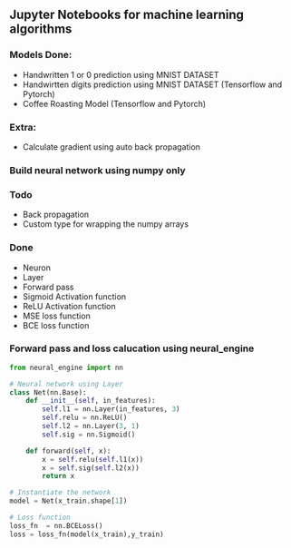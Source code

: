## Jupyter Notebooks for machine learning algorithms
### Models Done:
- Handwritten 1 or 0 prediction using MNIST DATASET
- Handwirtten digits prediction using MNIST DATASET (Tensorflow and Pytorch)
- Coffee Roasting Model (Tensorflow and Pytorch)


### Extra:
- Calculate gradient using auto back propagation


### Build neural network using numpy only
### Todo
- Back propagation
- Custom type for wrapping the numpy arrays

### Done
- Neuron 
- Layer
- Forward pass
- Sigmoid Activation function
- ReLU Activation function
- MSE loss function
- BCE loss function



### Forward pass and loss calucation using neural_engine
``` python
from neural_engine import nn

# Neural network using Layer
class Net(nn.Base):
    def __init__(self, in_features):
        self.l1 = nn.Layer(in_features, 3)
        self.relu = nn.ReLU()
        self.l2 = nn.Layer(3, 1)
        self.sig = nn.Sigmoid()

    def forward(self, x):
        x = self.relu(self.l1(x))
        x = self.sig(self.l2(x))
        return x

# Instantiate the network    
model = Net(x_train.shape[1])

# Loss function
loss_fn  = nn.BCELoss()
loss = loss_fn(model(x_train),y_train)
```
